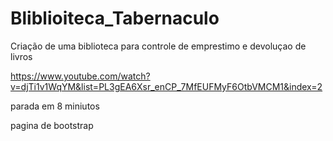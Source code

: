 # Bliblioiteca_Tabernaculo
Criação de uma biblioteca para controle de emprestimo e devoluçao de livros


https://www.youtube.com/watch?v=djTi1v1WqYM&list=PL3gEA6Xsr_enCP_7MfEUFMyF6OtbVMCM1&index=2

parada em 8 miniutos

pagina de bootstrap

